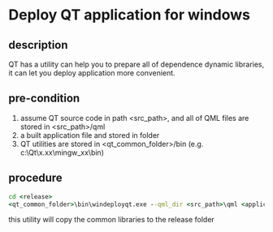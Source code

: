 # Deploy QT application for windows
## description
QT has a utility can help you to prepare all of dependence dynamic libraries, it can let you
deploy application more convenient.

## pre-condition
1. assume QT source code in path <src_path>, and all of QML files are stored in <src_path>/qml
2. a built application file <application> and stored in <release> folder
3. QT utilities are stored in <qt_common_folder>/bin (e.g. c:\Qt\x.xx\mingw_xx\bin)

## procedure
```bat
cd <release>
<qt_common_folder>\bin\windeployqt.exe --qml_dir <src_path>\qml <application>
```

this utility will copy the common libraries to the release folder
